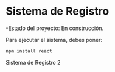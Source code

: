 <h1>  Sistema de Registro </h1>  

-Estado del proyecto: En construcción.

Para ejecutar el sistema, debes poner:

```npm install react```

Sistema de Registro 2
